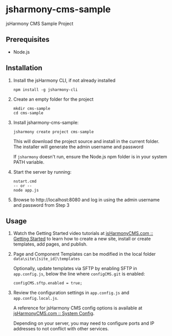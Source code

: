 # jsharmony-cms-sample
jsHarmony CMS Sample Project

## Prerequisites

* Node.js

## Installation

1. Install the jsHarmony CLI, if not already installed
   ````
   npm install -g jsharmony-cli
   ````
   
2. Create an empty folder for the project
   ````
   mkdir cms-sample
   cd cms-sample
   ````
   
3. Install jsharmony-cms-sample:
   ````
   jsharmony create project cms-sample
   ````
   This will download the project source and install in the current folder.
   The installer will generate the admin username and password

   If `jsharmony` doesn't run, ensure the Node.js npm folder is in your system PATH variable.
   
4. Start the server by running:
   ````
   nstart.cmd
   -- or --
   node app.js
   ````
  
5. Browse to http://localhost:8080 and log in using the admin username and password from Step 3

## Usage

1. Watch the Getting Started video tutorials at [jsHarmonyCMS.com :: Getting Started](https://www.jsharmonycms.com/resources/getting-started/) to learn how to create a new site, install or create templates, add pages, and publish.

2. Page and Component Templates can be modified in the local folder `data\site\[site_id]\templates`

    Optionally, update templates via SFTP by enabling SFTP in `app.config.js`, below the line where `configCMS.git` is enabled:

    ````
    configCMS.sftp.enabled = true;
    ````


3. Review the configuration settings in `app.config.js` and `app.config.local.js`. 

    A reference for jsHarmony CMS config options is available at [jsHarmonyCMS.com :: System Config](https://www.jsharmonycms.com/resources/documentation/system-config/).

    Depending on your server, you may need to configure ports and IP addresses to not conflict with other services.
